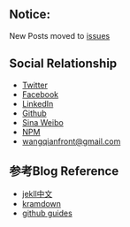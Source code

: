 Notice:
------
New Posts moved to [issues](https://github.com/wangqianfront/wangqianfront.github.com/issues.)


Social Relationship
-------------------
* [Twitter](http://twitter.com/wangqianfront)
* [Facebook](http://facebook.com/wangqianfront)
* [LinkedIn](http://www.linkedin.com/in/wangqianfront)
* [Github](http://github.com/wangqianfront)
* [Sina Weibo](http://weibo.com/qain1989)
* [NPM](https://www.npmjs.org/~wangqianfront)
* [wangqianfront@gmail.com](mailto:wangqianfront@gmail.com)


参考Blog Reference
--------------------
* [jekll中文](http://jekyllcn.com/)
* [kramdown](http://kramdown.gettalong.org/quickref.html)
* [github guides](https://guides.github.com/)



